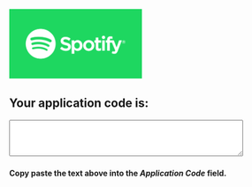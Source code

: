<script src="https://code.jquery.com/jquery-3.2.1.min.js"></script>
<script src="/spotify.js"></script>

<img src="/images/spotlogo.png" height="126" width="240"/>  

## Your application code is:

<textarea type="textarea" id="applicationCode" rows="4" cols="50"></textarea>

#### Copy paste the text above into the *Application Code* field.